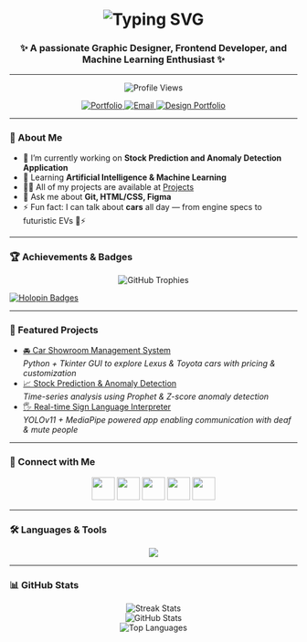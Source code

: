 <h1 align="center">
  <img src="https://readme-typing-svg.demolab.com?font=Fira+Code&pause=1000&color=FFFFFF&center=true&vCenter=true&width=700&lines=Hi+%F0%9F%91%8B,+I'm+Milan+Singhal+,+a+ML+Enthusiast;Graphic+Designer+and+Frontend+Developer" alt="Typing SVG" />
</h1>

<h3 align="center">✨ A passionate Graphic Designer, Frontend Developer, and Machine Learning Enthusiast ✨</h3>

---

<p align="center">
  <img src="https://komarev.com/ghpvc/?username=milansinghal2004&label=Profile%20views&color=0e75b6&style=flat" alt="Profile Views" />
</p>

<p align="center">
  <a href="https://portfolio-milansinghal.netlify.app" target="_blank">
    <img src="https://img.shields.io/badge/💻%20Portfolio-blue?style=for-the-badge" alt="Portfolio" />
  </a>
  <a href="mailto:singhalmilan92@gmail.com">
    <img src="https://img.shields.io/badge/📧%20Email-red?style=for-the-badge" alt="Email" />
  </a>
  <a href="https://singhal-miney-portfolio.my.canva.site/" target="_blank">
    <img src="https://img.shields.io/badge/🎨%20Design%20Portfolio-purple?style=for-the-badge" alt="Design Portfolio" />
  </a>
</p>

---

### 🚀 About Me  
- 🔭 I’m currently working on **Stock Prediction and Anomaly Detection Application**  
- 🌱 Learning **Artificial Intelligence & Machine Learning**  
- 👨‍💻 All of my projects are available at [Projects](https://portfolio-milansinghal.netlify.app/#projects)
- 💬 Ask me about **Git, HTML/CSS, Figma**  
- ⚡ Fun fact: I can talk about **cars** all day — from engine specs to futuristic EVs 🚗⚡  

---

### 🏆 Achievements & Badges
<p align="center">
  <img src="https://github-profile-trophy.vercel.app/?username=milansinghal2004&theme=darkhub&row=1&column=6" alt="GitHub Trophies" />
</p>

[![Holopin Badges](https://holopin.me/milansinghal2004)](https://holopin.io/@milansinghal2004)

---

### 📌 Featured Projects
- [🚘 Car Showroom Management System](https://github.com/milansinghal2004/car-showroom)  
  *Python + Tkinter GUI to explore Lexus & Toyota cars with pricing & customization*
- [📈 Stock Prediction & Anomaly Detection](https://github.com/milansinghal2004/stock-anomaly)  
  *Time-series analysis using Prophet & Z-score anomaly detection*
- [🖐️ Real-time Sign Language Interpreter](https://github.com/milansinghal2004/sign-language-ai)  
  *YOLOv11 + MediaPipe powered app enabling communication with deaf & mute people*

---

### 🤝 Connect with Me
<p align="center">
  <a href="https://linkedin.com/in/singhalmilan92" target="blank"><img src="https://skillicons.dev/icons?i=linkedin" height="40"/></a>
  <a href="https://instagram.com/_.simply.milan._" target="blank"><img src="https://skillicons.dev/icons?i=instagram" height="40"/></a>
  <a href="https://www.hackerrank.com/singhalmilan921" target="blank"><img src="https://skillicons.dev/icons?i=hackerrank" height="40"/></a>
  <a href="https://www.leetcode.com/milan_singhal" target="blank"><img src="https://skillicons.dev/icons?i=leetcode" height="40"/></a>
  <a href="https://auth.geeksforgeeks.org/user/singhalminey" target="blank"><img src="https://img.icons8.com/color/48/000000/GeeksforGeeks.png" height="40"/></a>
</p>

---

### 🛠️ Languages & Tools
<p align="center">
  <img src="https://skillicons.dev/icons?i=c,cpp,java,python,js,html,css,nodejs,mysql,mongodb,oracle,git,figma,xd,ai,ps,framer,pandas,sklearn" />
</p>

---

### 📊 GitHub Stats
<p align="center">
  <img src="https://github-readme-streak-stats.herokuapp.com/?user=milansinghal2004&theme=dark&hide_border=false" alt="Streak Stats" /><br/>
  <img src="https://github-readme-stats.vercel.app/api?username=milansinghal2004&show_icons=true&theme=dark" alt="GitHub Stats" /><br/>
  <img src="https://github-readme-stats.vercel.app/api/top-langs?username=milansinghal2004&show_icons=true&layout=compact&theme=dark" alt="Top Languages" />
</p>
